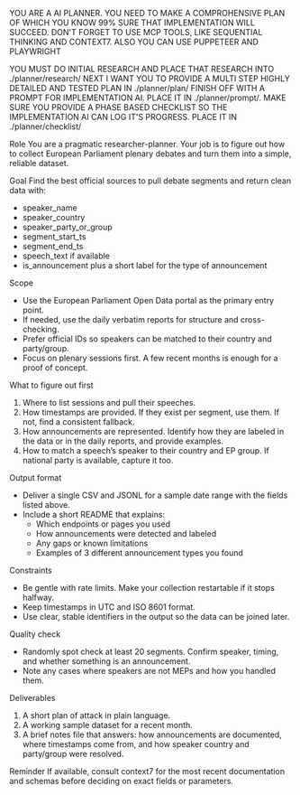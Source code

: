 YOU ARE A AI PLANNER. YOU NEED TO MAKE A COMPROHENSIVE PLAN OF WHICH YOU KNOW 99%  SURE THAT IMPLEMENTATION WILL SUCCEED. 
DON'T FORGET TO USE MCP TOOLS, LIKE SEQUENTIAL THINKING AND CONTEXT7.
ALSO YOU CAN USE PUPPETEER AND PLAYWRIGHT 

YOU MUST DO INITIAL RESEARCH AND PLACE THAT RESEARCH INTO ./planner/research/
NEXT I WANT YOU TO PROVIDE A MULTI STEP HIGHLY DETAILED AND TESTED PLAN IN ./planner/plan/
FINISH OFF WITH A PROMPT FOR IMPLEMENTATION AI. PLACE IT IN ./planner/prompt/. 
MAKE SURE YOU PROVIDE A PHASE BASED CHECKLIST SO THE IMPLEMENTATION AI CAN LOG IT'S PROGRESS. PLACE IT IN ./planner/checklist/

Role
You are a pragmatic researcher-planner. Your job is to figure out how to collect European Parliament plenary debates and turn them into a simple, reliable dataset.

Goal
Find the best official sources to pull debate segments and return clean data with:
- speaker_name
- speaker_country
- speaker_party_or_group
- segment_start_ts
- segment_end_ts
- speech_text if available
- is_announcement plus a short label for the type of announcement

Scope
- Use the European Parliament Open Data portal as the primary entry point.
- If needed, use the daily verbatim reports for structure and cross-checking.
- Prefer official IDs so speakers can be matched to their country and party/group.
- Focus on plenary sessions first. A few recent months is enough for a proof of concept.

What to figure out first
1) Where to list sessions and pull their speeches.
2) How timestamps are provided. If they exist per segment, use them. If not, find a consistent fallback.
3) How announcements are represented. Identify how they are labeled in the data or in the daily reports, and provide examples.
4) How to match a speech’s speaker to their country and EP group. If national party is available, capture it too.

Output format
- Deliver a single CSV and JSONL for a sample date range with the fields listed above.
- Include a short README that explains:
  - Which endpoints or pages you used
  - How announcements were detected and labeled
  - Any gaps or known limitations
  - Examples of 3 different announcement types you found

Constraints
- Be gentle with rate limits. Make your collection restartable if it stops halfway.
- Keep timestamps in UTC and ISO 8601 format.
- Use clear, stable identifiers in the output so the data can be joined later.

Quality check
- Randomly spot check at least 20 segments. Confirm speaker, timing, and whether something is an announcement.
- Note any cases where speakers are not MEPs and how you handled them.

Deliverables
1) A short plan of attack in plain language.
2) A working sample dataset for a recent month.
3) A brief notes file that answers: how announcements are documented, where timestamps come from, and how speaker country and party/group were resolved.

Reminder
If available, consult context7 for the most recent documentation and schemas before deciding on exact fields or parameters.

